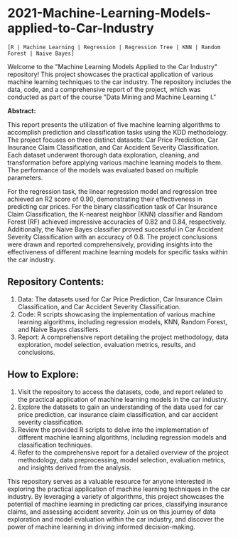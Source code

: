 # 2021-Machine-Learning-Models-applied-to-Car-Industry
`[R | Machine Learning | Regression | Regression Tree | KNN | Random Forest | Naive Bayes]`

Welcome to the "Machine Learning Models Applied to the Car Industry" repository! This project showcases the practical application of various machine learning techniques to the car industry. The repository includes the data, code, and a comprehensive report of the project, which was conducted as part of the course "Data Mining and Machine Learning I."

**Abstract:**

This report presents the utilization of five machine learning algorithms to accomplish prediction and classification tasks using the KDD methodology. The project focuses on three distinct datasets: Car Price Prediction, Car Insurance Claim Classification, and Car Accident Severity Classification. Each dataset underwent thorough data exploration, cleaning, and transformation before applying various machine learning models to them. The performance of the models was evaluated based on multiple parameters.

For the regression task, the linear regression model and regression tree achieved an R2 score of 0.90, demonstrating their effectiveness in predicting car prices. For the binary classification task of Car Insurance Claim Classification, the K-nearest neighbor (KNN) classifier and Random Forest (RF) achieved impressive accuracies of 0.82 and 0.84, respectively. Additionally, the Naive Bayes classifier proved successful in Car Accident Severity Classification with an accuracy of 0.8. The project conclusions were drawn and reported comprehensively, providing insights into the effectiveness of different machine learning models for specific tasks within the car industry.

## Repository Contents:

1. Data: The datasets used for Car Price Prediction, Car Insurance Claim Classification, and Car Accident Severity Classification.
1. Code: R scripts showcasing the implementation of various machine learning algorithms, including regression models, KNN, Random Forest, and Naive Bayes classifiers.
1. Report: A comprehensive report detailing the project methodology, data exploration, model selection, evaluation metrics, results, and conclusions.

## How to Explore:

1. Visit the repository to access the datasets, code, and report related to the practical application of machine learning models in the car industry.
1. Explore the datasets to gain an understanding of the data used for car price prediction, car insurance claim classification, and car accident severity classification.
1. Review the provided R scripts to delve into the implementation of different machine learning algorithms, including regression models and classification techniques.
1. Refer to the comprehensive report for a detailed overview of the project methodology, data preprocessing, model selection, evaluation metrics, and insights derived from the analysis.

This repository serves as a valuable resource for anyone interested in exploring the practical application of machine learning techniques in the car industry. By leveraging a variety of algorithms, this project showcases the potential of machine learning in predicting car prices, classifying insurance claims, and assessing accident severity. Join us on this journey of data exploration and model evaluation within the car industry, and discover the power of machine learning in driving informed decision-making.
